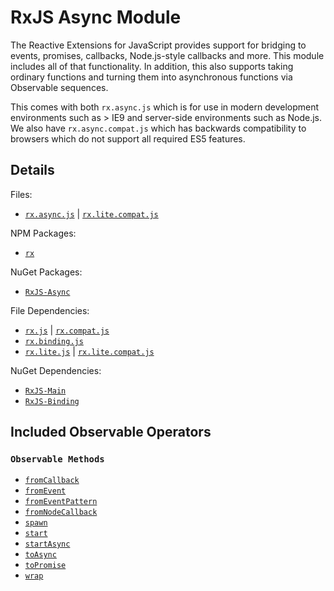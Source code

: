 # RxJS Async Module #

The Reactive Extensions for JavaScript provides support for bridging to events, promises, callbacks, Node.js-style callbacks and more.  This module includes all of that functionality.  In addition, this also supports taking ordinary functions and turning them into asynchronous functions via Observable sequences.

This comes with both `rx.async.js` which is for use in modern development environments such as > IE9 and server-side environments such as Node.js.  We also have `rx.async.compat.js` which has backwards compatibility to browsers which do not support all required ES5 features.

## Details ##

Files:
- [`rx.async.js`](https://github.com/Reactive-Extensions/RxJS/blob/master/dist/rx.async.js) | [`rx.lite.compat.js`](https://github.com/Reactive-Extensions/RxJS/blob/master/dist/rx.async.compat.js)

NPM Packages:
- [`rx`](https://www.npmjs.org/package/rx)

NuGet Packages:
- [`RxJS-Async`](http://www.nuget.org/packages/RxJS-Async/)

File Dependencies:
- [`rx.js`](https://github.com/Reactive-Extensions/RxJS/blob/master/dist/rx.js) | [`rx.compat.js`](https://github.com/Reactive-Extensions/RxJS/blob/master/dist/rx.compat.js)
- [`rx.binding.js`](https://github.com/Reactive-Extensions/RxJS/blob/master/dist/rx.binding.js)
- [`rx.lite.js`](https://github.com/Reactive-Extensions/RxJS/blob/master/dist/rx.lite.js) | [`rx.lite.compat.js`](https://github.com/Reactive-Extensions/RxJS/blob/master/dist/rx.lite.compat.js)

NuGet Dependencies:
- [`RxJS-Main`](http://www.nuget.org/packages/RxJS-Main/)
- [`RxJS-Binding`](http://www.nuget.org/packages/RxJS-Binding/)

## Included Observable Operators ##

### `Observable Methods`
- [`fromCallback`](../../api/core/operators/fromcallback.md)
- [`fromEvent`](../../api/core/operators/fromevent.md)
- [`fromEventPattern`](../../api/core/operators/fromeventpattern.md)
- [`fromNodeCallback`](../../api/core/operators/fromnodecallback.md)
- [`spawn`](../../api/core/operators/spawn.md)
- [`start`](../../api/core/operators/start.md)
- [`startAsync`](../../api/core/operators/startasync.md)
- [`toAsync`](../../api/core/operators/toasync.md)
- [`toPromise`](../../api/core/operators/topromise.md)
- [`wrap`](../../api/core/operators/wrap.md)
